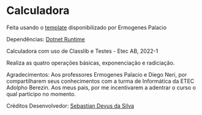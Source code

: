 # Calculadora
Feita usando o [template](https://github.com/ermogenes/calculadora-2022-final) disponibilizado por Ermogenes Palacio



Dependências:
[Dotnet Runtime](https://dotnet.microsoft.com/en-us/download)


Calculadora com uso de Classlib e Testes - Etec AB, 2022-1

Realiza as quatro operações básicas, exponenciação e radiciação.


Agradecimentos:
Aos professores Ermogenes Palacio e Diego Neri, por compartilharem seus conhecimentos com a turma de Informática da ETEC Adolpho Berezin.
Aos meus pais, por me incentivarem a adentrar o curso o qual participo no momento.

Créditos
Desenvolvedor: [Sebastian Devus da Silva](https://github.com/SebastianDevus)